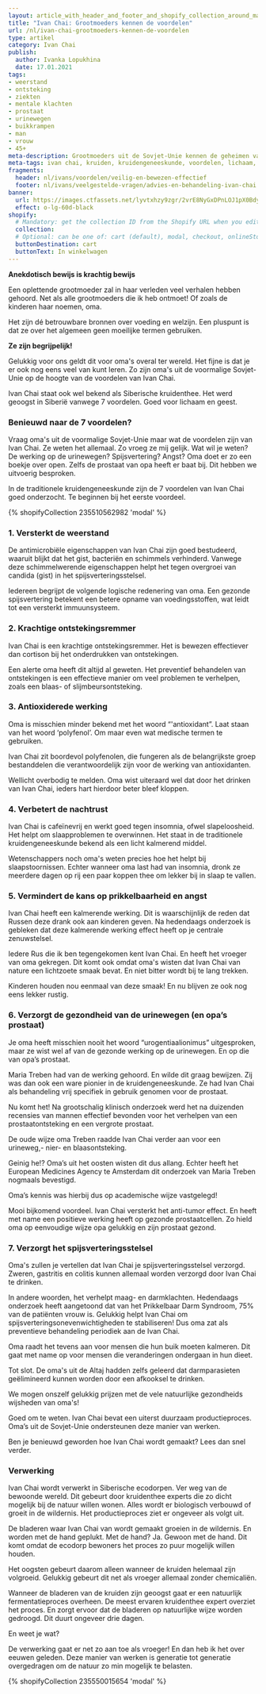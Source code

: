 ```yaml
---
layout: article_with_header_and_footer_and_shopify_collection_around_main_content.html
title: "Ivan Chai: Grootmoeders kennen de voordelen"
url: /nl/ivan-chai-grootmoeders-kennen-de-voordelen
type: artikel
category: Ivan Chai
publish:
  author: Ivanka Lopukhina
  date: 17.01.2021
tags:
- weerstand
- ontsteking
- ziekten
- mentale klachten
- prostaat
- urinewegen
- buikkrampen
- man
- vrouw
- 45+
meta-description: Grootmoeders uit de Sovjet-Unie kennen de geheimen van Ivan Chai. De Siberische kruidenthee Ivan Chai bevat 7 voordelen. Goed voor lichaam en geest. Lees snel meer. 
meta-tags: ivan chai, kruiden, kruidengeneeskunde, voordelen, lichaam, geest, versterkt de weerstand, krachtige ontstekingsremmer, versterkt de antioxiderede werking, verbetert de nachtrust, vermindert de kans op angst stress en een burn-out, verzorgt de gezondheid van de prostaat en urinewegen, verzorgt het spijsverteringsstelsel
fragments:
  header: nl/ivans/voordelen/veilig-en-bewezen-effectief
  footer: nl/ivans/veelgestelde-vragen/advies-en-behandeling-ivan-chai
banner:
  url: https://images.ctfassets.net/lyvtxhzy9zgr/2vrE8NyGxDPnLOJ1pX0Bdy/8292e1d2ef8b74ef5deefbcbfe26faf0/grandma.png?fm=jpg&q=50
  effect: o-lg-60d-black
shopify:
  # Mandatory: get the collection ID from the Shopify URL when you edit the collection you want to display here
  collection:
  # Optional: can be one of: cart (default), modal, checkout, onlineStore
  buttonDestination: cart
  buttonText: In winkelwagen
---
```

**Anekdotisch bewijs is krachtig bewijs**

Een oplettende grootmoeder zal in haar verleden veel verhalen hebben gehoord. Net als alle grootmoeders die ik heb ontmoet! Of zoals de kinderen haar noemen, oma.

Het zijn dé betrouwbare bronnen over voeding en welzijn. Een pluspunt is dat ze over het algemeen geen moeilijke termen gebruiken.

**Ze zijn begrijpelijk!**

Gelukkig voor ons geldt dit voor oma's overal ter wereld. Het fijne is dat je er ook nog eens veel van kunt leren. Zo zijn oma's uit de voormalige Sovjet-Unie op de hoogte van de voordelen van Ivan Chai.

Ivan Chai staat ook wel bekend als Siberische kruidenthee. Het werd geoogst in Siberië vanwege 7 voordelen. Goed voor lichaam en geest. 

### Benieuwd naar de 7 voordelen?

Vraag oma's uit de voormalige Sovjet-Unie maar wat de voordelen zijn van Ivan Chai. Ze weten het allemaal. Zo vroeg ze mij gelijk. Wat wil je weten? De werking op de urinewegen? Spijsvertering? Angst? Oma doet er zo een boekje over open. Zelfs de prostaat van opa heeft er baat bij. Dit hebben we uitvoerig besproken.

In de traditionele kruidengeneeskunde zijn de 7 voordelen van Ivan Chai goed onderzocht. Te beginnen bij het eerste voordeel.  

{% shopifyCollection 235510562982 'modal' %}

### 1. Versterkt de weerstand

De antimicrobiële eigenschappen van Ivan Chai zijn goed bestudeerd, waaruit blijkt dat het gist, bacteriën en schimmels verhinderd. Vanwege deze schimmelwerende eigenschappen helpt het tegen overgroei van candida (gist) in het spijsverteringsstelsel. 

Iedereen begrijpt de volgende logische redenering van oma. Een gezonde spijsvertering betekent een betere opname van voedingsstoffen, wat leidt tot een versterkt immuunsysteem.

### 2. Krachtige ontstekingsremmer

Ivan Chai is een krachtige ontstekingsremmer. Het is bewezen effectiever dan cortison bij het onderdrukken van ontstekingen. 

Een alerte oma heeft dit altijd al geweten. Het preventief behandelen van ontstekingen is een effectieve manier om veel problemen te verhelpen, zoals een blaas- of slijmbeursontsteking. 

### 3. Antioxiderede werking

Oma is misschien minder bekend met het woord “'antioxidant”. Laat staan van het woord ‘polyfenol’. Om maar even wat medische termen te gebruiken. 

Ivan Chai zit boordevol polyfenolen, die fungeren als de belangrijkste groep bestanddelen die verantwoordelijk zijn voor de werking van antioxidanten. 

Wellicht overbodig te melden. Oma wist uiteraard wel dat door het drinken van Ivan Chai, ieders hart hierdoor beter bleef kloppen. 

### 4. Verbetert de nachtrust 

Ivan Chai is cafeïnevrij en werkt goed tegen insomnia, ofwel slapeloosheid. Het helpt om slaapproblemen te overwinnen. Het staat in de traditionele kruidengeneeskunde bekend als een licht kalmerend middel. 

Wetenschappers noch oma's weten precies hoe het helpt bij slaapstoornissen. Echter wanneer oma last had van insomnia, dronk ze meerdere dagen op rij een paar koppen thee om lekker bij in slaap te vallen. 

### 5. Vermindert de kans op prikkelbaarheid en angst

Ivan Chai heeft een kalmerende werking. Dit is waarschijnlijk de reden dat Russen deze drank ook aan kinderen geven. Na hedendaags onderzoek is gebleken dat deze kalmerende werking effect heeft op je centrale zenuwstelsel. 

Iedere Rus die ik ben tegengekomen kent Ivan Chai. En heeft het vroeger van oma gekregen. Dit komt ook omdat oma's wisten dat Ivan Chai van nature een lichtzoete smaak bevat. En niet bitter wordt bij te lang trekken. 

Kinderen houden nou eenmaal van deze smaak! En nu blijven ze ook nog eens lekker rustig. 

### 6. Verzorgt de gezondheid van de urinewegen (en opa’s prostaat)

Je oma heeft misschien nooit het woord “urogentiaalionimus” uitgesproken, maar ze wist wel af van de gezonde werking op de urinewegen. En op die van opa’s prostaat.

Maria Treben had van de werking gehoord. En wilde dit graag bewijzen. Zij was dan ook een ware pionier in de kruidengeneeskunde. Ze had Ivan Chai als behandeling vrij specifiek in gebruik genomen voor de prostaat. 

Nu komt het! Na grootschalig klinisch onderzoek werd het na duizenden recensies van mannen effectief bevonden voor het verhelpen van een prostaatontsteking en een vergrote prostaat.

De oude wijze oma Treben raadde Ivan Chai verder aan voor een urineweg,- nier- en blaasontsteking.

Geinig he!? Oma’s uit het oosten wisten dit dus allang. Echter heeft het European Medicines Agency te Amsterdam dit onderzoek van Maria Treben nogmaals bevestigd. 

Oma’s kennis was hierbij dus op academische wijze vastgelegd! 

Mooi bijkomend voordeel. Ivan Chai versterkt het anti-tumor effect. En heeft met name een positieve werking heeft op gezonde prostaatcellen. Zo hield oma op eenvoudige wijze opa gelukkig en zijn prostaat gezond.

### 7. Verzorgt het spijsverteringsstelsel

Oma's zullen je vertellen dat Ivan Chai je spijsverteringsstelsel verzorgd. Zweren, gastritis en colitis kunnen allemaal worden verzorgd door Ivan Chai te drinken. 

In andere woorden, het verhelpt maag- en darmklachten. Hedendaags onderzoek heeft aangetoond dat van het Prikkelbaar Darm Syndroom, 75% van de patiënten vrouw is. Gelukkig helpt Ivan Chai om spijsverteringsonevenwichtigheden te stabiliseren! Dus oma zat als preventieve behandeling periodiek aan de Ivan Chai. 

Oma raadt het tevens aan voor mensen die hun buik moeten kalmeren. Dit gaat met name op voor mensen die veranderingen ondergaan in hun dieet. 

Tot slot. De oma's uit de Altaj hadden zelfs geleerd dat darmparasieten geëlimineerd kunnen worden door een afkooksel te drinken.

We mogen onszelf gelukkig prijzen met de vele natuurlijke gezondheids wijsheden van oma's!

Goed om te weten. Ivan Chai bevat een uiterst duurzaam productieproces. Oma’s uit de Sovjet-Unie ondersteunen deze manier van werken. 

Ben je benieuwd geworden hoe Ivan Chai wordt gemaakt? Lees dan snel verder.

<!--https://images.ctfassets.net/lyvtxhzy9zgr/3q8sNvW9E7qAVKIQG9hEIe/8292e1d2ef8b74ef5deefbcbfe26faf0/10.png?fm=jpg&q=50-->

### Verwerking

Ivan Chai wordt verwerkt in Siberische ecodorpen. Ver weg van de bewoonde wereld. Dit gebeurt door kruidenthee experts die zo dicht mogelijk bij de natuur willen wonen. Alles wordt er biologisch verbouwd of groeit in de wildernis. Het productieproces ziet er ongeveer als volgt uit.

De bladeren waar Ivan Chai van wordt gemaakt groeien in de wildernis. En worden met de hand geplukt. Met de hand? Ja. Gewoon met de hand. Dit komt omdat de ecodorp bewoners het proces zo puur mogelijk willen houden. 

Het oogsten gebeurt daarom alleen wanneer de kruiden helemaal zijn volgroeid. Gelukkig gebeurt dit net als vroeger allemaal zonder chemicaliën.

Wanneer de bladeren van de kruiden zijn geoogst gaat er een natuurlijk fermentatieproces overheen. De meest ervaren kruidenthee expert overziet het proces. En zorgt ervoor dat de bladeren op natuurlijke wijze worden gedroogd. Dit duurt ongeveer drie dagen. 

En weet je wat? 

De verwerking gaat er net zo aan toe als vroeger! En dan heb ik het over eeuwen geleden. Deze manier van werken is generatie tot generatie overgedragen om de natuur zo min mogelijk te belasten.

{% shopifyCollection 235550015654 'modal' %}
